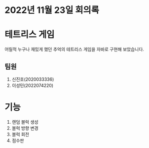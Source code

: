 2022년 11월 23일 회의록
============
테트리스 게임
=========
어릴적 누구나 재밌게 했던 추억의 테트리스 게임을 자바로 구현해 보았습니다.  

팀원
-----
1. 신진호(2020033336)
2. 이성민(2022074220)

# 기능
1. 랜덤 블럭 생성
2. 블럭 방향 변경
3. 블럭 회전
4. 점수판

